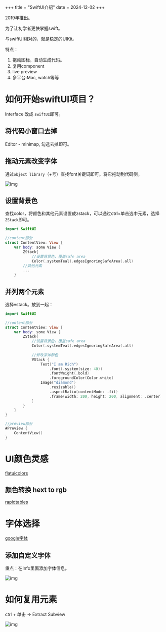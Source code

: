 +++
title = "SwiftUI介绍"
date = 2024-12-02
+++

2019年推出。

为了让初学者更快掌握swift。

与swiftUI相对的，就是稳定的UIKit。

特点：

1. 拖动图标，自动生成代码。
2. 复用component
3. live preview
4. 多平台:Mac, watch等等

# 如何开始swiftUI项目？

Interface 改成 `swiftUI`即可。

## 将代码小窗口去掉

Editor - minimap, 勾选去掉即可。

## 拖动元素改变字体

通过`object library`（+号）查找font关键词即可。将它拖动到代码侧。

![img](https://linxz-aliyun.oss-cn-shenzhen.aliyuncs.com/images/202412021433170.png)

## 设置背景色

查找color，将颜色和其他元素设置成zstack，可以通过ctrl+单击选中元素，选择`ZStack`即可。

```swift
import SwiftUI

//content部分
struct ContentView: View {
    var body: some View {
        ZStack{
            //设置背景色，覆盖safe area
            Color(.systemTeal).edgesIgnoringSafeArea(.all)
		//其他元素
		...
	}
```

## 并列两个元素

选择vstack。放到一起：

```swift
import SwiftUI

//content部分
struct ContentView: View {
    var body: some View {
        ZStack{
            //设置背景色，覆盖safe area
            Color(.systemTeal).edgesIgnoringSafeArea(.all)
            
            //修改字体颜色
            VStack {
                Text("I am Rich")
                    .font(.system(size: 40))
                    .fontWeight(.bold)
                    .foregroundColor(Color.white)
                Image("diamond")
                    .resizable()
                    .aspectRatio(contentMode: .fit)
                    .frame(width: 200, height: 200, alignment: .center)
            }
        }
    }
}

//preview部分
#Preview {
    ContentView()
}
```

# UI颜色灵感

[flatuicolors](https://flatuicolors.com/)

## 颜色转换 hext to rgb

[rapidtables](https://www.rapidtables.com/convert/color/hex-to-rgb.html)

# 字体选择

[google字体](https://fonts.google.com/)

## 添加自定义字体

重点：在Info里面添加字体信息。

![img](https://linxz-aliyun.oss-cn-shenzhen.aliyuncs.com/images/202412021543589.png)

# 如何复用元素

ctrl + 单击 -> Extract Subview

![img](https://linxz-aliyun.oss-cn-shenzhen.aliyuncs.com/images/202412021628235.png)

